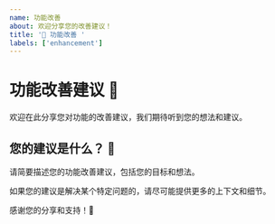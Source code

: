 ```yaml
---
name: 功能改善
about: 欢迎分享您的改善建议！
title: '🚀 功能改善 '
labels: ['enhancement']
---
```


# 功能改善建议 🚀

欢迎在此分享您对功能的改善建议，我们期待听到您的想法和建议。

## 您的建议是什么？ 🤔

请简要描述您的功能改善建议，包括您的目标和想法。

如果您的建议是解决某个特定问题的，请尽可能提供更多的上下文和细节。

感谢您的分享和支持！🙏
